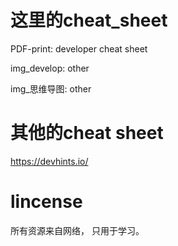 # 这里的cheat_sheet
PDF-print: developer cheat sheet

img_develop: other

img_思维导图: other

# 其他的cheat sheet
https://devhints.io/

# lincense
所有资源来自网络， 只用于学习。 
